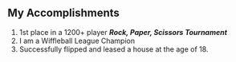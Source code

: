 ## My Accomplishments
 1. 1st place in a 1200+ player **_Rock, Paper, Scissors Tournament_**
 2. I am a Wiffleball League Champion
 3. Successfully flipped and leased a house at the age of 18.
 
